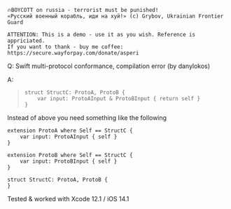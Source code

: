 ```
🔥BOYCOTT on russia - terrorist must be punished!
«Русский военный корабль, иди на хуй!» (c) Grybov, Ukrainian Frontier Guard

ATTENTION: This is a demo - use it as you wish. Reference is appriciated.
If you want to thank - buy me coffee: https://secure.wayforpay.com/donate/asperi
```

Q: Swift multi-protocol conformance, compilation error (by danylokos)

A: 

>     struct StructC: ProtoA, ProtoB {
>         var input: ProtoAInput & ProtoBInput { return self }
>     }

Instead of above you need something like the following

```
extension ProtoA where Self == StructC {
    var input: ProtoAInput { self }
}

extension ProtoB where Self == StructC {
    var input: ProtoBInput { self }
}

struct StructC: ProtoA, ProtoB {
}
```

Tested & worked with Xcode 12.1 / iOS 14.1

